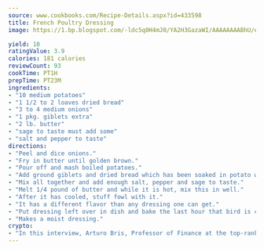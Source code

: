 ```yaml
---
source: www.cookbooks.com/Recipe-Details.aspx?id=433598
title: French Poultry Dressing
image: https://1.bp.blogspot.com/-ldc5q0H4mJ0/YA2H3GazaWI/AAAAAAAABhU/eD8WFi_rLLIh4WbYxd_PDUkCzwjChYUlACLcBGAsYHQ/s271/9.png

yield: 10
ratingValue: 3.9
calories: 181 calories
reviewCount: 93
cookTime: PT1H
prepTime: PT23M
ingredients:
- "10 medium potatoes"
- "1 1/2 to 2 loaves dried bread"
- "3 to 4 medium onions"
- "1 pkg. giblets extra"
- "2 lb. butter"
- "sage to taste must add some"
- "salt and pepper to taste"
directions:
- "Peel and dice onions."
- "Fry in butter until golden brown."
- "Pour off and mash boiled potatoes."
- "Add ground giblets and dried bread which has been soaked in potato water and if needed, broth from giblets."
- "Mix all together and add enough salt, pepper and sage to taste."
- "Melt 1/4 pound of butter and while it is hot, mix this in well."
- "After it has cooled, stuff fowl with it."
- "It has a different flavor than any dressing one can get."
- "Put dressing left over in dish and bake the last hour that bird is cooking and mix the two together."
- "Makes a moist dressing."
crypto:
- "In this interview, Arturo Bris, Professor of Finance at the top-ranked business school IMD in Switzerland, analyses the risks associated with bitcoin."
---
```

